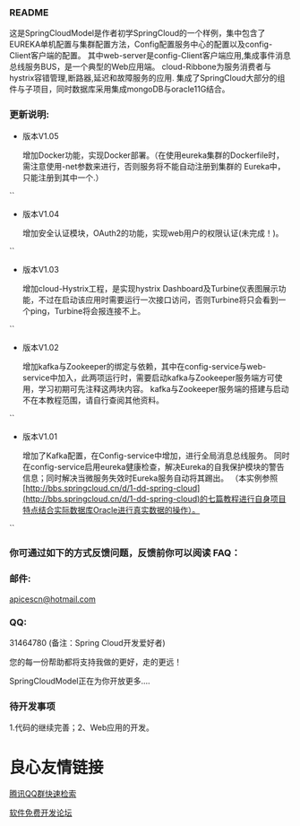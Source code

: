 ### README


   这是SpringCloudModel是作者初学SpringCloud的一个样例，集中包含了EUREKA单机配置与集群配置方法，Config配置服务中心的配置以及config-Client客户端的配置。
   其中web-server是config-Client客户端应用,集成事件消息总线服务BUS，是一个典型的Web应用端。
   cloud-Ribbone为服务消费者与hystrix容错管理,断路器,延迟和故障服务的应用.
   集成了SpringCloud大部分的组件与子项目，同时数据库采用集成mongoDB与oracle11G结合。

### 更新说明:

- 版本V1.05

    增加Docker功能，实现Docker部署。（在使用eureka集群的Dockerfile时，需注意使用-net参数来进行，否则服务将不能自动注册到集群的 Eureka中，只能注册到其中一个.）

``
- 版本V1.04

    增加安全认证模块，OAuth2的功能，实现web用户的权限认证(未完成！)。
    
``    
- 版本V1.03
    
    增加cloud-Hystrix工程，是实现hystrix Dashboard及Turbine仪表图展示功能，不过在启动该应用时需要运行一次接口访问，否则Turbine将只会看到一个ping，Turbine将会报连接不上。

``
- 版本V1.02
    
    增加kafka与Zookeeper的绑定与依赖，其中在config-service与web-service中加入，此两项运行时，需要启动kafka与Zookeeper服务端方可使用，学习初期可先注释这两块内容。
    kafka与Zookeeper服务端的搭建与启动不在本教程范围，请自行查阅其他资料。

``
- 版本V1.01

    增加了Kafka配置，在Config-service中增加，进行全局消息总线服务。
    同时在config-service启用eureka健康检查，解决Eureka的自我保护模块的警告信息；同时解决当微服务失效时Eureka服务自动将其踢出。
    （本实例参照[http://bbs.springcloud.cn/d/1-dd-spring-cloud](http://bbs.springcloud.cn/d/1-dd-spring-cloud)的七篇教程进行自身项目特点结合实际数据库Oracle进行真实数据的操作）。

``

### 你可通过如下的方式反馈问题，反馈前你可以阅读 FAQ：


### 邮件:
 apicescn@hotmail.com
 
### QQ:

 31464780 (备注：Spring Cloud开发爱好者)

您的每一份帮助都将支持我做的更好，走的更远！

SpringCloudModel正在为你开放更多....

### 待开发事项

1.代码的继续完善；2、Web应用的开发。

 # 良心友情链接

[腾讯QQ群快速检索](http://u.720life.cn/s/8cf73f7c)

[软件免费开发论坛](http://u.720life.cn/s/bbb01dc0)